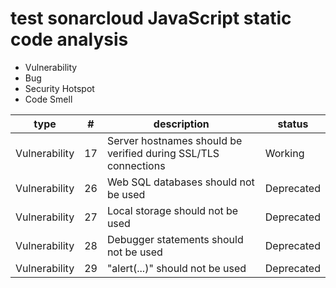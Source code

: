 # test sonarcloud JavaScript static code analysis

- Vulnerability
- Bug
- Security Hotspot
- Code Smell

| type          | #   | description                                                    | status     |
| ------------- | --- | -------------------------------------------------------------- | ---------- |
| Vulnerability | 17  | Server hostnames should be verified during SSL/TLS connections | Working    |
| Vulnerability | 26  | Web SQL databases should not be used                           | Deprecated |
| Vulnerability | 27  | Local storage should not be used                               | Deprecated |
| Vulnerability | 28  | Debugger statements should not be used                         | Deprecated |
| Vulnerability | 29  | "alert(...)" should not be used                                | Deprecated |

